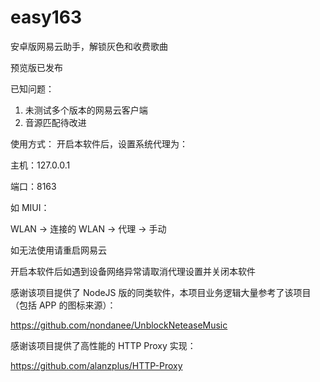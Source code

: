 # easy163
安卓版网易云助手，解锁灰色和收费歌曲

预览版已发布

已知问题：
1. 未测试多个版本的网易云客户端
2. 音源匹配待改进

使用方式：
开启本软件后，设置系统代理为：

主机：127.0.0.1

端口：8163

如 MIUI：

WLAN -> 连接的 WLAN -> 代理 -> 手动

如无法使用请重启网易云

开启本软件后如遇到设备网络异常请取消代理设置并关闭本软件

感谢该项目提供了 NodeJS 版的同类软件，本项目业务逻辑大量参考了该项目（包括 APP 的图标来源）：    

https://github.com/nondanee/UnblockNeteaseMusic

感谢该项目提供了高性能的 HTTP Proxy 实现：

https://github.com/alanzplus/HTTP-Proxy
